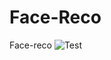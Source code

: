 # Face-Reco
Face-reco
![Test](https://user-images.githubusercontent.com/62990897/197340238-184813ef-4eb1-4f29-b38b-4d09173b8489.jpeg)
